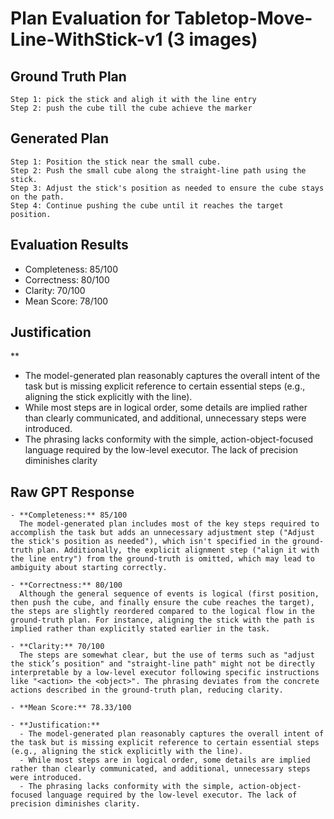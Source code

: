 # Plan Evaluation for Tabletop-Move-Line-WithStick-v1 (3 images)

## Ground Truth Plan
```
Step 1: pick the stick and aligh it with the line entry
Step 2: push the cube till the cube achieve the marker
```

## Generated Plan
```
Step 1: Position the stick near the small cube.
Step 2: Push the small cube along the straight-line path using the stick.
Step 3: Adjust the stick's position as needed to ensure the cube stays on the path.
Step 4: Continue pushing the cube until it reaches the target position.
```

## Evaluation Results
- Completeness: 85/100
- Correctness: 80/100
- Clarity: 70/100
- Mean Score: 78/100

## Justification
**  
  - The model-generated plan reasonably captures the overall intent of the task but is missing explicit reference to certain essential steps (e.g., aligning the stick explicitly with the line).  
  - While most steps are in logical order, some details are implied rather than clearly communicated, and additional, unnecessary steps were introduced.  
  - The phrasing lacks conformity with the simple, action-object-focused language required by the low-level executor. The lack of precision diminishes clarity

## Raw GPT Response
```
- **Completeness:** 85/100  
  The model-generated plan includes most of the key steps required to accomplish the task but adds an unnecessary adjustment step ("Adjust the stick's position as needed"), which isn't specified in the ground-truth plan. Additionally, the explicit alignment step ("align it with the line entry") from the ground-truth is omitted, which may lead to ambiguity about starting correctly.

- **Correctness:** 80/100  
  Although the general sequence of events is logical (first position, then push the cube, and finally ensure the cube reaches the target), the steps are slightly reordered compared to the logical flow in the ground-truth plan. For instance, aligning the stick with the path is implied rather than explicitly stated earlier in the task.

- **Clarity:** 70/100  
  The steps are somewhat clear, but the use of terms such as "adjust the stick’s position" and "straight-line path" might not be directly interpretable by a low-level executor following specific instructions like "<action> the <object>". The phrasing deviates from the concrete actions described in the ground-truth plan, reducing clarity.

- **Mean Score:** 78.33/100  

- **Justification:**  
  - The model-generated plan reasonably captures the overall intent of the task but is missing explicit reference to certain essential steps (e.g., aligning the stick explicitly with the line).  
  - While most steps are in logical order, some details are implied rather than clearly communicated, and additional, unnecessary steps were introduced.  
  - The phrasing lacks conformity with the simple, action-object-focused language required by the low-level executor. The lack of precision diminishes clarity.
```

